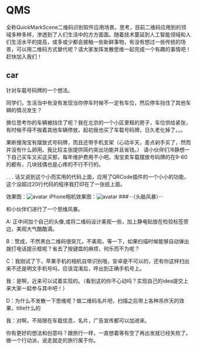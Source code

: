# QMS
全称QuickMarkScene二维码识别软件应用场景。思考，目前二维码应用到的领域多种多样，渗透到了人们生活中的方方面面。随着技术蔓延到人工智能领域和人们生活水平的提高，或多或少都会接触一些新鲜事物，有没有想过一些传统的场景，可以用二维码方式替代呢？请大家发挥发散思维一起完成一个有趣的事情吧！赶快加入我们！

## car
针对车载号码牌的一个想法。

同学们，生活当中有没有发现当你停车时候不一定有车位，然后停车挡住了其他车辆的情况发生？

换位思考你的车辆被挡住了呢？我在北京的一个小区里租的房子，车位供给紧张，有时候不得不挨着其他车辆停放，起初我也买了车载号码牌，日久老化掉了。。。

果断搜淘宝有摆放式号码牌，而且还带手机支架（心动半天，差点剁手买了，然而并没有什么卵用。我比较主张提供简约突出功能并且省钱。）
请小伙伴们冷静想一下自己买车又买这买那，每年维护费用不小吧。淘宝卖车载摆放号码牌的在9-60的都有，几块钱偶也是心疼的不行不行的。

.
.
.
话又说到这个小而实用的代码上面，应用了QRCode插件的一个小小的功能，这个没超过20行代码的程序我打印在了一张纸上面。

效果图：![avatar](https://raw.githubusercontent.com/yunjiangs/QMS/master/car/images/qrcode.png)
iPhone相机效果图：![avatar](https://raw.githubusercontent.com/yunjiangs/QMS/master/car/images/iphone.jpg)
###···（头脑风暴）···

和小伙伴们进行了一个思维风暴。

A: 正中间加个自己的头像,或将二维码设计美观一些，加上静电贴放在检验标签旁边，美观大气酷酷滴。

B：赞成，不然黑白二维码很突兀，不美观，等一下，如果扫描时候能够自动弹出拨打电话提示框呢？省去了按键盘的麻烦，何乐而不为呢？

C：我刚试了下，苹果手机的相机自带识别哦，安卓是不可以的，还有你这样扫出来不还是明文手机号吗，应该混淆后，呼出到正确手机号上。

我：是啊，近来可以试着实现的。（看到这的你不心动吗？实现自己的idea提交上来大家一起参与其中吧！）

D：为什么不发散一下思维呢？做二维码名片吧，扫描之后带上各种吊炸天的效果，title什么的

我：对啊，不局限在车载信息，名片，广告宣传都可以加进来。

你有更好的想法和创意吗？跟旅行一样，一直想着等有空了再出发就已经失败了。做一个行动派，说走就走的旅行属于你。